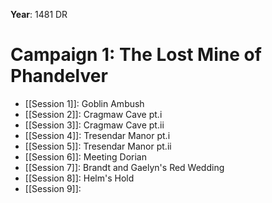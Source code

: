 **Year**: 1481 DR
# Campaign 1: The Lost Mine of Phandelver
- [[Session 1]]: Goblin Ambush
- [[Session 2]]: Cragmaw Cave pt.i
- [[Session 3]]: Cragmaw Cave pt.ii
- [[Session 4]]: Tresendar Manor pt.i
- [[Session 5]]: Tresendar Manor pt.ii
- [[Session 6]]: Meeting Dorian
- [[Session 7]]: Brandt and Gaelyn's Red Wedding
- [[Session 8]]: Helm's Hold
- [[Session 9]]: